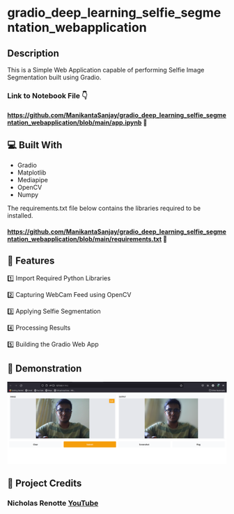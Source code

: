 # gradio_deep_learning_selfie_segmentation_webapplication
## Description
This is a Simple Web Application capable of performing Selfie Image Segmentation built using Gradio.

### Link to Notebook File 👇 
#### https://github.com/ManikantaSanjay/gradio_deep_learning_selfie_segmentation_webapplication/blob/main/app.ipynb 🔗
## 💻 Built With
* Gradio
* Matplotlib
* Mediapipe
* OpenCV
* Numpy

The requirements.txt file below  contains the libraries required to be installed.
#### https://github.com/ManikantaSanjay/gradio_deep_learning_selfie_segmentation_webapplication/blob/main/requirements.txt 🔗
## 🧐 Features
1️⃣ Import Required Python Libraries

2️⃣ Capturing WebCam Feed using OpenCV

3️⃣ Applying Selfie Segmentation

4️⃣ Processing Results

5️⃣ Building the Gradio Web App

## 🚀 Demonstration
![alt-text](https://github.com/ManikantaSanjay/gradio_deep_learning_selfie_segmentation_webapplication/blob/main/Results/result.png?raw=true)

## 🙇 Project Credits
### Nicholas Renotte [YouTube](https://www.youtube.com/c/NicholasRenotte)

